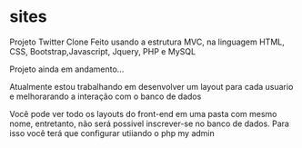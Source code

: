 # sites
Projeto Twitter Clone
Feito usando a estrutura MVC, na linguagem HTML, CSS, Bootstrap,Javascript, Jquery, PHP e MySQL 


Projeto ainda em andamento...

Atualmente estou trabalhando em desenvolver um layout para cada usuario e melhorarando a interação com o banco de dados

Você pode ver todo os layouts do front-end em uma pasta com mesmo nome, entretanto, não será possivel inscrever-se no banco de dados. Para isso você terá que configurar utiiando o php my admin
